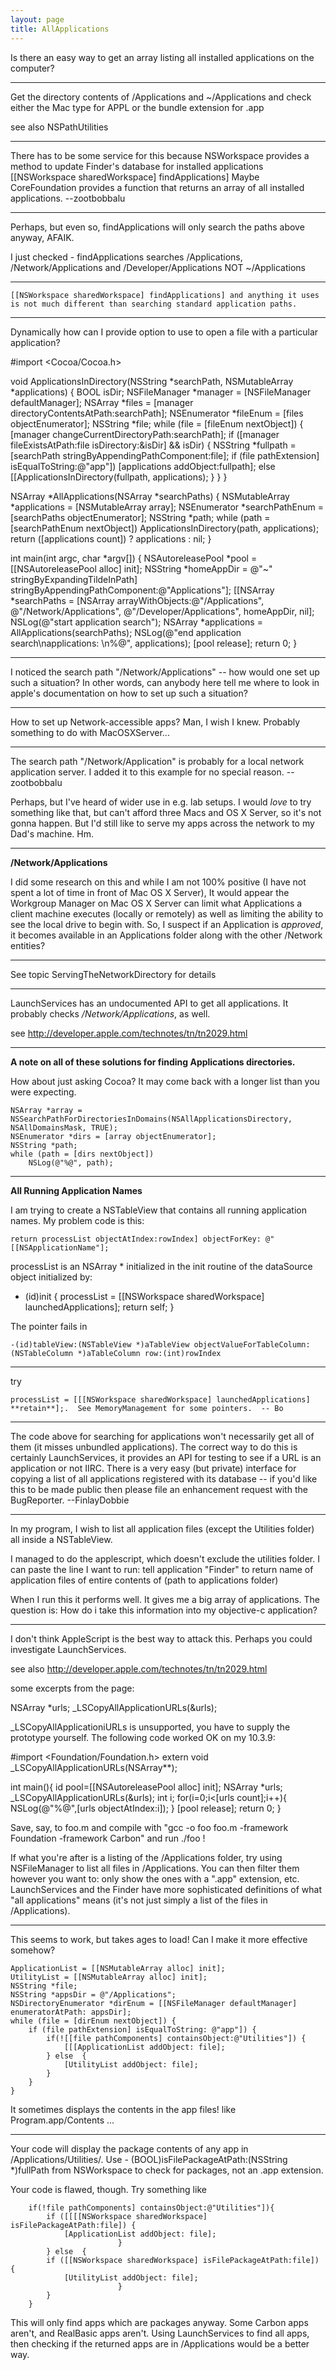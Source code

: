 ```yaml
---
layout: page
title: AllApplications
---
```


Is there an easy way to get an array listing all installed applications on the computer?

----

Get the directory contents of /Applications and ~/Applications and check either the Mac type for APPL or the bundle extension for .app

see also NSPathUtilities

----

There has to be some service for this because NSWorkspace provides a method to update Finder's database for installed applications     [[NSWorkspace sharedWorkspace] findApplications] Maybe CoreFoundation provides a function that returns an array of all installed applications. --zootbobbalu 

----

Perhaps, but even so, findApplications will only search the paths above anyway, AFAIK.

I just checked - findApplications searches /Applications, /Network/Applications and /Developer/Applications NOT ~/Applications

----

    [[NSWorkspace sharedWorkspace] findApplications] and anything it uses is not much different than searching standard application paths. 

----

Dynamically how can I provide option to use to open a file with a particular application?

    
#import <Cocoa/Cocoa.h>

void ApplicationsInDirectory(NSString *searchPath, NSMutableArray *applications) {
    BOOL isDir;
    NSFileManager *manager = [NSFileManager defaultManager];
    NSArray *files = [manager directoryContentsAtPath:searchPath];
    NSEnumerator *fileEnum = [files objectEnumerator]; NSString *file;
    while (file = [fileEnum nextObject]) {
        [manager changeCurrentDirectoryPath:searchPath];
        if ([manager fileExistsAtPath:file isDirectory:&isDir] && isDir) {
            NSString *fullpath = [searchPath stringByAppendingPathComponent:file];
            if (file pathExtension] isEqualToString:@"app"]) [applications addObject:fullpath];
            else [[ApplicationsInDirectory(fullpath, applications);
        }
    }
}

NSArray *AllApplications(NSArray *searchPaths) {
    NSMutableArray *applications = [NSMutableArray array];
    NSEnumerator *searchPathEnum = [searchPaths objectEnumerator]; NSString *path;
    while (path = [searchPathEnum nextObject]) ApplicationsInDirectory(path, applications);
    return ([applications count]) ? applications : nil;
}


int main(int argc, char *argv[]) {
    NSAutoreleasePool *pool = [[NSAutoreleasePool alloc] init];
    NSString *homeAppDir = @"~" stringByExpandingTildeInPath] stringByAppendingPathComponent:@"Applications"];
    [[NSArray *searchPaths = [NSArray arrayWithObjects:@"/Applications", @"/Network/Applications", 
                                                        @"/Developer/Applications", homeAppDir, nil];
    NSLog(@"start application search");
    NSArray *applications = AllApplications(searchPaths);
    NSLog(@"end application search\napplications: \n%@", applications);
    [pool release];
    return 0;
}


----

I noticed the search path "/Network/Applications" -- how would one set up such a situation? In other words, can anybody here tell me where to look in apple's documentation on how to set up such a situation?

----

How to set up Network-accessible apps? Man, I wish I knew. Probably something to do with MacOSXServer...

----

The search path "/Network/Application" is probably for a local network application server. I added it to this example for no special reason. --zootbobbalu

Perhaps, but I've heard of wider use in e.g. lab setups. I would *love* to try something like that, but can't afford three Macs and OS X Server, so it's not gonna happen. But I'd still like to serve my apps across the network to my Dad's machine. Hm.

----

**/Network/Applications**

I did some research on this and while I am not 100% positive (I have not spent a lot of time in front of Mac OS X Server), It would appear the Workgroup Manager on Mac OS X Server can limit what Applications a client machine executes (locally or remotely) as well as limiting the ability to see the local drive to begin with. So, I suspect if an Application is *approved*, it becomes available in an Applications folder along with the other /Network entities?

----

See topic ServingTheNetworkDirectory for details

----

LaunchServices has an undocumented API to get all applications. It probably checks */Network/Applications*, as well.

see http://developer.apple.com/technotes/tn/tn2029.html

----

**A note on all of these solutions for finding Applications directories.**

How about just asking Cocoa? It may come back with a longer list than you were expecting.

    
	NSArray *array = NSSearchPathForDirectoriesInDomains(NSAllApplicationsDirectory,  NSAllDomainsMask, TRUE);
	NSEnumerator *dirs = [array objectEnumerator];
	NSString *path;
	while (path = [dirs nextObject])
		NSLog(@"%@", path);


----

**All Running Application Names**

I am trying to create a NSTableView that contains all running application names. My problem code is this:

    return processList objectAtIndex:rowIndex] objectForKey: @"[[NSApplicationName"];

processList is an NSArray * initialized in the init routine of the dataSource object initialized by:

    
- (id)init
{
	processList = [[NSWorkspace sharedWorkspace] launchedApplications];
	return self;
}


 The pointer fails in 

    -(id)tableView:(NSTableView *)aTableView objectValueForTableColumn:(NSTableColumn *)aTableColumn row:(int)rowIndex

----

try

    processList = [[[NSWorkspace sharedWorkspace] launchedApplications] **retain**];.  See MemoryManagement for some pointers.  -- Bo

----

The code above for searching for applications won't necessarily get all of them (it misses unbundled applications). The correct way to do this is certainly LaunchServices, it provides an API for testing to see if a URL is an application or not IIRC. There is a very easy (but private) interface for copying a list of all applications registered with its database -- if you'd like this to be made public then please file an enhancement request with the BugReporter. --FinlayDobbie

----

In my program, I wish to list all application files (except the Utilities folder) all inside a NSTableView.

I managed to do the applescript, which doesn't exclude the utilities folder. I can paste the line I want to run:
tell application "Finder" to return name of application files of entire contents of (path to applications folder)

When I run this it performs well. It gives me a big array of applications. The question is: How do i take this information into my objective-c application?

----

I don't think AppleScript is the best way to attack this.  Perhaps you could investigate LaunchServices.

see also http://developer.apple.com/technotes/tn/tn2029.html

some excerpts from the page:
    
NSArray *urls;
_LSCopyAllApplicationURLs(&urls);


_LSCopyAllApplicationiURLs is unsupported, you have to supply the prototype yourself.
The following code worked OK on my 10.3.9:

    
#import <Foundation/Foundation.h>
extern void _LSCopyAllApplicationURLs(NSArray**);

int main(){
        id pool=[[NSAutoreleasePool alloc] init];
        NSArray *urls;
        _LSCopyAllApplicationURLs(&urls);
        int i;
        for(i=0;i<[urls count];i++){
                NSLog(@"%@",[urls objectAtIndex:i]);
        }
        [pool release];
        return 0;
}


Save, say, to foo.m and compile with "gcc -o foo foo.m -framework Foundation -framework Carbon" and run ./foo !

If what you're after is a listing of the /Applications folder, try using NSFileManager to list all files in /Applications. You can then filter them however you want to: only show the ones with a ".app" extension, etc. LaunchServices and the Finder have more sophisticated definitions of what "all applications" means (it's not just simply a list of the files in /Applications).

----

This seems to work, but takes ages  to load! Can I make it more effective somehow?
    
	ApplicationList = [[NSMutableArray alloc] init];
	UtilityList = [[NSMutableArray alloc] init];
	NSString *file;
	NSString *appsDir = @"/Applications";
	NSDirectoryEnumerator *dirEnum = [[NSFileManager defaultManager] enumeratorAtPath: appsDir];
	while (file = [dirEnum nextObject]) {
		if (file pathExtension] isEqualToString: @"app"]) {
			if(![[file pathComponents] containsObject:@"Utilities"]) {
				[[[ApplicationList addObject: file];
			} else  {
				[UtilityList addObject: file];
			}
		}
	}


It sometimes displays the contents in the app files! like Program.app/Contents ...

----

Your code will display the package contents of any app in /Applications/Utilities/. Use     - (BOOL)isFilePackageAtPath:(NSString *)fullPath from NSWorkspace to check for packages, not an .app extension.

Your code is flawed, though. Try something like

    
		if(!file pathComponents] containsObject:@"Utilities"]){
			if ([[[[NSWorkspace sharedWorkspace] isFilePackageAtPath:file]) {
				[ApplicationList addObject: file];
                            }
			} else  {
			if ([[NSWorkspace sharedWorkspace] isFilePackageAtPath:file]) {
				[UtilityList addObject: file];
                            }
			}
		}


This will only find apps which are packages anyway. Some Carbon apps aren't, and RealBasic apps aren't. Using LaunchServices to find all apps, then checking if the returned apps are in /Applications would be a better way.

